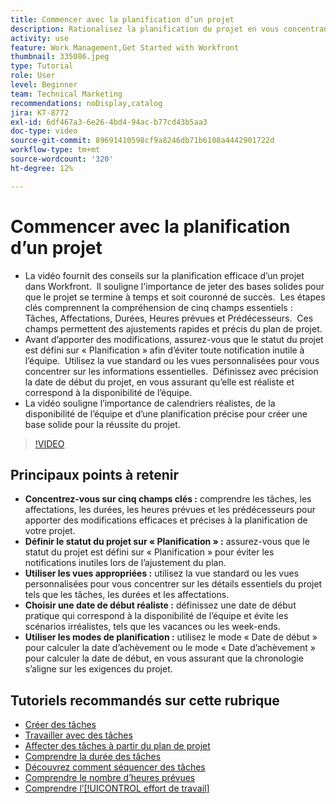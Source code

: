 ```yaml
---
title: Commencer avec la planification d’un projet
description: Rationalisez la planification du projet en vous concentrant sur les champs clés, en définissant le statut sur « Planification », en utilisant les vues appropriées, en sélectionnant des dates de début réalistes et en utilisant des modes de planification pour des chronologies précises.
activity: use
feature: Work Management,Get Started with Workfront
thumbnail: 335086.jpeg
type: Tutorial
role: User
level: Beginner
team: Technical Marketing
recommendations: noDisplay,catalog
jira: KT-8772
exl-id: 6df467a3-6e26-4bd4-94ac-b77cd43b5aa3
doc-type: video
source-git-commit: 89691410598cf9a8246db71b6108a4442901722d
workflow-type: tm+mt
source-wordcount: '320'
ht-degree: 12%

---
```


# Commencer avec la planification d’un projet

* La vidéo fournit des conseils sur la planification efficace d’un projet dans Workfront. &#x200B; Il souligne l&#39;importance de jeter des bases solides pour que le projet se termine à temps et soit couronné de succès. &#x200B; Les étapes clés comprennent la compréhension de cinq champs essentiels : Tâches, Affectations, Durées, Heures prévues et Prédécesseurs. &#x200B; Ces champs permettent des ajustements rapides et précis du plan de projet. &#x200B;
* Avant d’apporter des modifications, assurez-vous que le statut du projet est défini sur « Planification » afin d’éviter toute notification inutile à l’équipe. &#x200B; Utilisez la vue standard ou les vues personnalisées pour vous concentrer sur les informations essentielles. &#x200B; Définissez avec précision la date de début du projet, en vous assurant qu’elle est réaliste et correspond à la disponibilité de l’équipe.
* La vidéo souligne l’importance de calendriers réalistes, de la disponibilité de l’équipe et d’une planification précise pour créer une base solide pour la réussite du projet. &#x200B;

>[!VIDEO](https://video.tv.adobe.com/v/335086/?quality=12&learn=on&enablevpops)

## Principaux points à retenir

* **Concentrez-vous sur cinq champs clés :** comprendre les tâches, les affectations, les durées, les heures prévues et les prédécesseurs pour apporter des modifications efficaces et précises à la planification de votre projet. &#x200B;
* **Définir le statut du projet sur « Planification » :** assurez-vous que le statut du projet est défini sur « Planification » pour éviter les notifications inutiles lors de l’ajustement du plan. &#x200B;
* **Utiliser les vues appropriées :** utilisez la vue standard ou les vues personnalisées pour vous concentrer sur les détails essentiels du projet tels que les tâches, les durées et les affectations. &#x200B;
* **Choisir une date de début réaliste :** définissez une date de début pratique qui correspond à la disponibilité de l’équipe et évite les scénarios irréalistes, tels que les vacances ou les week-ends. &#x200B;
* **Utiliser les modes de planification :** utilisez le mode « Date de début » pour calculer la date d’achèvement ou le mode « Date d’achèvement » pour calculer la date de début, en vous assurant que la chronologie s’aligne sur les exigences du projet. &#x200B;



## Tutoriels recommandés sur cette rubrique

* [Créer des tâches](/help/manage-work/tasks/how-to-create-tasks.md)
* [Travailler avec des tâches](/help/manage-work/tasks/work-with-tasks.md)
* [Affecter des tâches à partir du plan de projet](/help/manage-work/tasks/assign-tasks-from-the-project-plan.md)
* [Comprendre la durée des tâches](/help/manage-work/tasks/understand-task-durations.md)
* [Découvrez comment séquencer des tâches](/help/manage-work/tasks/learn-to-sequence-tasks.md)
* [Comprendre le nombre d’heures prévues](/help/manage-work/tasks/understand-planned-hours.md)
* [Comprendre l’[!UICONTROL effort de travail]](/help/manage-work/tasks/understand-work-effort.md)
